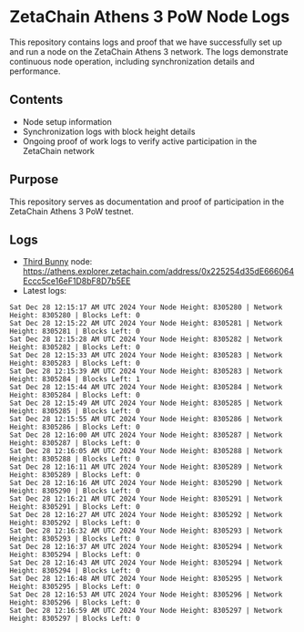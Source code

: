 # ZetaChain Athens 3 PoW Node Logs
This repository contains logs and proof that we have successfully set up and run a node on the ZetaChain Athens 3 network. The logs demonstrate continuous node operation, including synchronization details and performance.

## Contents
- Node setup information
- Synchronization logs with block height details
- Ongoing proof of work logs to verify active participation in the ZetaChain network

## Purpose
This repository serves as documentation and proof of participation in the ZetaChain Athens 3 PoW testnet.

## Logs

- [Third Bunny](https://thirdbunny.xyz/) node: https://athens.explorer.zetachain.com/address/0x225254d35dE666064Eccc5ce16eF1D8bF8D7b5EE
- Latest logs:
```
Sat Dec 28 12:15:17 AM UTC 2024 Your Node Height: 8305280 | Network Height: 8305280 | Blocks Left: 0
Sat Dec 28 12:15:22 AM UTC 2024 Your Node Height: 8305281 | Network Height: 8305281 | Blocks Left: 0
Sat Dec 28 12:15:28 AM UTC 2024 Your Node Height: 8305282 | Network Height: 8305282 | Blocks Left: 0
Sat Dec 28 12:15:33 AM UTC 2024 Your Node Height: 8305283 | Network Height: 8305283 | Blocks Left: 0
Sat Dec 28 12:15:39 AM UTC 2024 Your Node Height: 8305283 | Network Height: 8305284 | Blocks Left: 1
Sat Dec 28 12:15:44 AM UTC 2024 Your Node Height: 8305284 | Network Height: 8305284 | Blocks Left: 0
Sat Dec 28 12:15:49 AM UTC 2024 Your Node Height: 8305285 | Network Height: 8305285 | Blocks Left: 0
Sat Dec 28 12:15:55 AM UTC 2024 Your Node Height: 8305286 | Network Height: 8305286 | Blocks Left: 0
Sat Dec 28 12:16:00 AM UTC 2024 Your Node Height: 8305287 | Network Height: 8305287 | Blocks Left: 0
Sat Dec 28 12:16:05 AM UTC 2024 Your Node Height: 8305288 | Network Height: 8305288 | Blocks Left: 0
Sat Dec 28 12:16:11 AM UTC 2024 Your Node Height: 8305289 | Network Height: 8305289 | Blocks Left: 0
Sat Dec 28 12:16:16 AM UTC 2024 Your Node Height: 8305290 | Network Height: 8305290 | Blocks Left: 0
Sat Dec 28 12:16:21 AM UTC 2024 Your Node Height: 8305291 | Network Height: 8305291 | Blocks Left: 0
Sat Dec 28 12:16:27 AM UTC 2024 Your Node Height: 8305292 | Network Height: 8305292 | Blocks Left: 0
Sat Dec 28 12:16:32 AM UTC 2024 Your Node Height: 8305293 | Network Height: 8305293 | Blocks Left: 0
Sat Dec 28 12:16:37 AM UTC 2024 Your Node Height: 8305294 | Network Height: 8305294 | Blocks Left: 0
Sat Dec 28 12:16:43 AM UTC 2024 Your Node Height: 8305294 | Network Height: 8305294 | Blocks Left: 0
Sat Dec 28 12:16:48 AM UTC 2024 Your Node Height: 8305295 | Network Height: 8305295 | Blocks Left: 0
Sat Dec 28 12:16:53 AM UTC 2024 Your Node Height: 8305296 | Network Height: 8305296 | Blocks Left: 0
Sat Dec 28 12:16:59 AM UTC 2024 Your Node Height: 8305297 | Network Height: 8305297 | Blocks Left: 0
```
